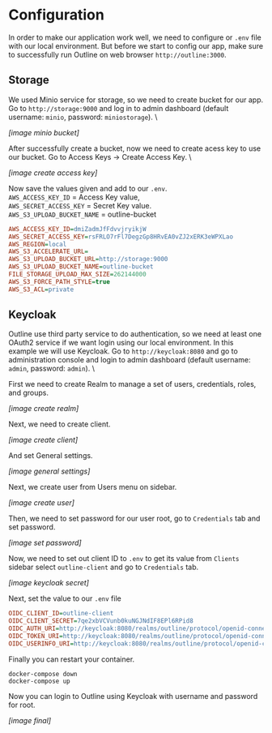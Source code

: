 # Configuration

In order to make our application work well, we need to configure or `.env` file with our local environment. But before we start to config our app, make sure to successfully run Outline on web browser `http://outline:3000`.

## Storage 
We used Minio service for storage, so we need to create bucket for our app. Go to `http://storage:9000` and log in to admin dashboard (default username: `minio`, password: `miniostorage`). \

*[image minio bucket]*

After successfully create a bucket, now we need to create acess key to use our bucket. Go to Access Keys -> Create Access Key. \

*[image create access key]*

Now save the values given and add to our `.env`. \
`AWS_ACCESS_KEY_ID` = Access Key value, \
`AWS_SECRET_ACCESS_KEY` = Secret Key value. \
`AWS_S3_UPLOAD_BUCKET_NAME` = outline-bucket

```ini
AWS_ACCESS_KEY_ID=dmiZadmJfFdvvjryikjW
AWS_SECRET_ACCESS_KEY=rsFRLO7rFl7DegzGp8HRvEA0vZJ2xERK3eWPXLao
AWS_REGION=local
AWS_S3_ACCELERATE_URL=
AWS_S3_UPLOAD_BUCKET_URL=http://storage:9000
AWS_S3_UPLOAD_BUCKET_NAME=outline-bucket
FILE_STORAGE_UPLOAD_MAX_SIZE=262144000
AWS_S3_FORCE_PATH_STYLE=true
AWS_S3_ACL=private
```

## Keycloak 
Outline use third party service to do authentication, so we need at least one OAuth2 service if we want login using our local environment. In this example we will use Keycloak. Go to `http://keycloak:8080` and go to administration console and login to admin dashboard (default username: `admin`, password: `admin`). \

First we need to create Realm to manage a set of users, credentials, roles, and groups. 

*[image create realm]*

Next, we need to create client.

*[image create client]*

And set General settings.

*[image general settings]*

Next, we create user from Users menu on sidebar.

*[image create user]*

Then, we need to set password for our user root, go to `Credentials` tab and set password.

*[image set password]*

Now, we need to set out client ID to `.env` to get its value from `Clients` sidebar select `outline-client` and go to `Credentials` tab.

*[image keycloak secret]*

Next, set the value to our `.env` file

```ini
OIDC_CLIENT_ID=outline-client
OIDC_CLIENT_SECRET=7qe2xbVCVunb0kuNGJNdIF8EPl6RPid8 
OIDC_AUTH_URI=http://keycloak:8080/realms/outline/protocol/openid-connect/auth
OIDC_TOKEN_URI=http://keycloak:8080/realms/outline/protocol/openid-connect/token
OIDC_USERINFO_URI=http://keycloak:8080/realms/outline/protocol/openid-connect/userinfo
```

Finally you can restart your container. 

```
docker-compose down 
docker-compose up
```

Now you can login to Outline using Keycloak with username and password for root.

*[image final]*